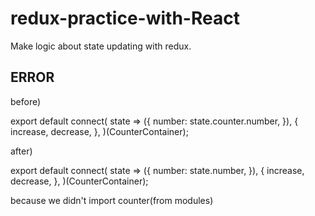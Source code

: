 # redux-practice-with-React
Make logic about state updating with redux.



ERROR
---------------------------
before)

export default connect(
    state => ({
        number: state.counter.number,
    }),
    {
        increase,
        decrease,
    },
)(CounterContainer);


after)

export default connect(
    state => ({
        number: state.number,
    }),
    {
        increase,
        decrease,
    },
)(CounterContainer);


because we didn't import counter(from modules)
